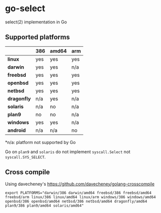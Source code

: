 # go-select

select(2) implementation in Go

## Supported platforms

|               | 386 | amd64 | arm |
|---------------|-----|-------|-----|
| **linux**     | yes | yes   | yes |
| **darwin**    | yes | yes   | n/a |
| **freebsd**   | yes | yes   | yes |
| **openbsd**   | yes | yes   | yes |
| **netbsd**    | yes | yes   | yes |
| **dragonfly** | n/a | yes   | n/a |
| **solaris**   | n/a | no    | n/a |
| **plan9**     | no  | no    | n/a |
| **windows**   | yes | yes   | n/a |
| **android**   | n/a | n/a   | no  |

*n/a: platform not supported by Go

Go on `plan9` and `solaris` do not implement `syscall.Select` not `syscall.SYS_SELECT`.

## Cross compile

Using davecheney's https://github.com/davecheney/golang-crosscompile

```
export PLATFORMS="darwin/386 darwin/amd64 freebsd/386 freebsd/amd64 freebsd/arm linux/386 linux/amd64 linux/arm windows/386 windows/amd64 openbsd/386 openbsd/amd64 netbsd/386 netbsd/amd64 dragonfly/amd64 plan9/386 plan9/amd64 solaris/amd64"
```
